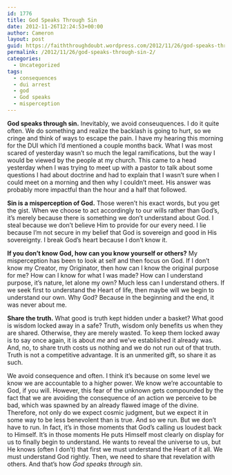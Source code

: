```yaml
---
id: 1776
title: God Speaks Through Sin
date: 2012-11-26T12:24:53+00:00
author: Cameron
layout: post
guid: https://faiththroughdoubt.wordpress.com/2012/11/26/god-speaks-through-sin/
permalink: /2012/11/26/god-speaks-through-sin-2/
categories:
  - Uncategorized
tags:
  - consequences
  - dui arrest
  - god
  - God speaks
  - misperception
---
```

**God speaks through sin.** Inevitably, we avoid conseuquences. I do it quite often. We do something and realize the backlash is going to hurt, so we cringe and think of ways to escape the pain. I have my hearing this morning for the DUI which I’d mentioned a couple months back. What I was most scared of yesterday wasn’t so much the legal ramifications, but the way I would be viewed by the people at my church. This came to a head yesterday when I was trying to meet up with a pastor to talk about some questions I had about doctrine and had to explain that I wasn’t sure when I could meet on a morning and then why I couldn’t meet. His answer was probably more impactful than the hour and a half that followed.

**Sin is a misperception of God.** Those weren’t his exact words, but you get the gist. When we choose to act accordingly to our wills rather than God’s, it’s merely because there is something we don’t understand about God. I steal because we don’t believe Him to provide for our every need. I lie because I’m not secure in my belief that God is sovereign and good in His sovereignty. I break God’s heart because I don’t know it.

**If you don’t know God, how can you know yourself or others?** My misperception has been to look at self and then focus on God. If I don’t know my Creator, my Originator, then how can I know the original purpose for me? How can I know for what I was made? How can I understand purpose, it’s nature, let alone my own? Much less can I understand others. If we seek first to understand the Heart of life, then maybe will we begin to understand our own. Why God? Because in the beginning and the end, it was never about me.

**Share the truth.** What good is truth kept hidden under a basket? What good is wisdom locked away in a safe? Truth, wisdom only benefits us when they are shared. Otherwise, they are merely wasted. To keep them locked away is to say once again, it is about _me_ and we’ve established it already was. And, no, to share truth costs us nothing and we do not run out of that truth. Truth is not a competitive advantage. It is an unmerited gift, so share it as such.

We avoid consequence and often. I think it’s because on some level we know we are accountable to a higher power. We know we’re accountable to God, if you will. However, this fear of the unknown gets compounded by the fact that we are avoiding the consequence of an action we perceive to be bad, which was spawned by an already flawed image of the divine. Therefore, not only do we expect cosmic judgment, but we expect it in some way to be less benevolent than is true. And so we run. But we don’t have to run. In fact, it’s in those moments that God’s calling us loudest back to Himself. It’s in those moments He puts Himself most clearly on display for us to finally begin to understand. He wants to reveal the universe to us, but He knows (often I don’t) that first we must understand the Heart of it all. We must understand God rightly. Then, we need to share that revelation with others. And that’s how _God speaks through sin_.